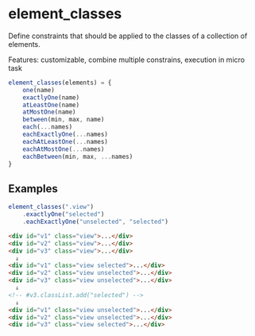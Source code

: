 # element_classes

Define constraints that should be applied to the classes of a collection of elements.

Features: customizable, combine multiple constrains, execution in micro task

```js
element_classes(elements) = {
    one(name)
    exactlyOne(name)
    atLeastOne(name)
    atMostOne(name)
    between(min, max, name)
    each(...names)
    eachExactlyOne(...names)
    eachAtLeastOne(...names)
    eachAtMostOne(...names)
    eachBetween(min, max, ...names)
}
```

## Examples

```js
element_classes(".view")
    .exactlyOne("selected")
    .eachExactlyOne("unselected", "selected")
```

```html
<div id="v1" class="view">...</div>
<div id="v2" class="view">...</div>
<div id="v3" class="view">...</div>
  ⇓
<div id="v1" class="view selected">...</div>
<div id="v2" class="view unselected">...</div> 
<div id="v3" class="view unselected">...</div>
  ⇓
<!-- #v3.classList.add("selected") -->
  ⇓
<div id="v1" class="view unselected">...</div>
<div id="v2" class="view unselected">...</div> 
<div id="v3" class="view selected">...</div>
```